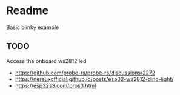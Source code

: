 # Readme

Basic blinky example

## TODO

Access the onboard ws2812 led

  * https://github.com/probe-rs/probe-rs/discussions/2272
  * https://nereuxofficial.github.io/posts/esp32-ws2812-dino-light/
  * https://esp32s3.com/pros3.html
